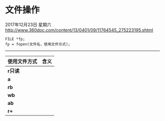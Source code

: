 # 文件操作
2017年12月23日 星期六
http://www.360doc.com/content/13/0401/09/11764545_275223195.shtml
	
	FILE *fp;
	fp = fopen(文件名，使用文件方式);
---
| 使用文件方式 | 含义 |
|  :---  |  :----:  |
| **r只读** |  |
| **a** |   |
| **rb** | |
| **wb** |   |
| **ab** |  |
| **r+** |  |